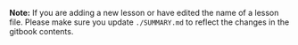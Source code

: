 **Note:** If you are adding a new lesson or have edited the name of a lesson file. Please make sure you update `./SUMMARY.md` to reflect the changes in the gitbook contents.
